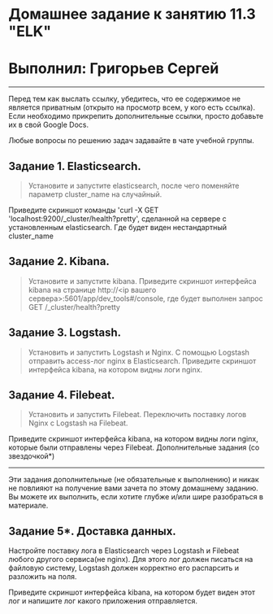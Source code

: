 # Домашнее задание к занятию 11.3 "ELK"
# Выполнил: Григорьев Сергей
____
 

Перед тем как выслать ссылку, убедитесь, что ее содержимое не является приватным (открыто на просмотр всем, у кого есть ссылка). Если необходимо прикрепить дополнительные ссылки, просто добавьте их в свой Google Docs.

Любые вопросы по решению задач задавайте в чате учебной группы.

## Задание 1. Elasticsearch.

> Установите и запустите elasticsearch, после чего поменяйте параметр cluster_name на случайный.

Приведите скриншот команды 'curl -X GET 'localhost:9200/_cluster/health?pretty', сделанной на сервере с установленным elasticsearch. Где будет виден нестандартный cluster_name

## Задание 2. Kibana.

> Установите и запустите kibana.
Приведите скриншот интерфейса kibana на странице http://<ip вашего сервера>:5601/app/dev_tools#/console, где будет выполнен запрос GET /_cluster/health?pretty

## Задание 3. Logstash.

> Установить и запустить Logstash и Nginx. С помощью Logstash отправить access-лог nginx в Elasticsearch.
Приведите скриншот интерфейса kibana, на котором видны логи nginx.

## Задание 4. Filebeat.

> Установить и запустить Filebeat. Переключить поставку логов Nginx с Logstash на Filebeat.

Приведите скриншот интерфейса kibana, на котором видны логи nginx, которые были отправлены через Filebeat.
Дополнительные задания (со звездочкой*)



------
Эти задания дополнительные (не обязательные к выполнению) и никак не повлияют на получение вами зачета по этому домашнему заданию. Вы можете их выполнить, если хотите глубже и/или шире разобраться в материале.

## Задание 5*. Доставка данных.

Настройте поставку лога в Elasticsearch через Logstash и Filebeat любого другого сервиса(не nginx). Для этого лог должен писаться на файловую систему, Logstash должен корректно его распарсить и разложить на поля.

Приведите скриншот интерфейса kibana, на котором будет виден этот лог и напишите лог какого приложения отправляется.
